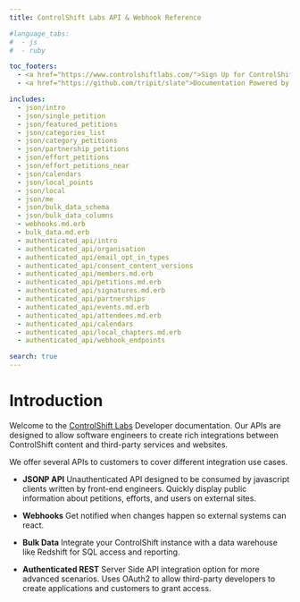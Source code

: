 ```yaml
---
title: ControlShift Labs API & Webhook Reference

#language_tabs:
#  - js
#  - ruby

toc_footers:
  - <a href="https://www.controlshiftlabs.com/">Sign Up for ControlShift</a>
  - <a href="https://github.com/tripit/slate">Documentation Powered by Slate</a>

includes:
  - json/intro
  - json/single_petition
  - json/featured_petitions
  - json/categories_list
  - json/category_petitions
  - json/partnership_petitions
  - json/effort_petitions
  - json/effort_petitions_near
  - json/calendars
  - json/local_points
  - json/local
  - json/me
  - json/bulk_data_schema
  - json/bulk_data_columns
  - webhooks.md.erb
  - bulk_data.md.erb
  - authenticated_api/intro
  - authenticated_api/organisation
  - authenticated_api/email_opt_in_types
  - authenticated_api/consent_content_versions
  - authenticated_api/members.md.erb
  - authenticated_api/petitions.md.erb
  - authenticated_api/signatures.md.erb
  - authenticated_api/partnerships
  - authenticated_api/events.md.erb
  - authenticated_api/attendees.md.erb
  - authenticated_api/calendars
  - authenticated_api/local_chapters.md.erb  
  - authenticated_api/webhook_endpoints

search: true
---
```


# Introduction

Welcome to the [ControlShift Labs](http://www.controlshiftlabs.com/) Developer documentation. Our APIs are designed to allow software engineers to create rich integrations between ControlShift content and third-party services and websites.

We offer several APIs to customers to cover different integration use cases.

- __JSONP API__ Unauthenticated API designed to be consumed by javascript clients written by front-end engineers. Quickly display public information about petitions, efforts, and users on external sites.

- __Webhooks__ Get notified when changes happen so external systems can react.

- __Bulk Data__ Integrate your ControlShift instance with a data warehouse like Redshift for SQL access and reporting.

- __Authenticated REST__ Server Side API integration option for more advanced scenarios. Uses OAuth2 to allow third-party developers to create applications and customers to grant access.
